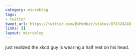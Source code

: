 ```yaml
---
category: microblog
tags:
- twitter
tweet_url: https://twitter.com/ExMember/status/872324248
links: []
layout: microblog
---
```

just realized the xkcd guy is wearing a half rest on his head.
